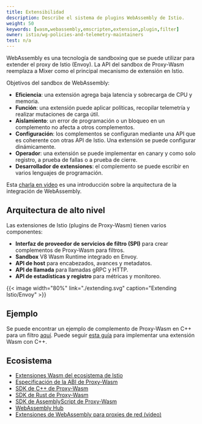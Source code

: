 ```yaml
---
title: Extensibilidad
description: Describe el sistema de plugins WebAssembly de Istio.
weight: 50
keywords: [wasm,webassembly,emscripten,extension,plugin,filter]
owner: istio/wg-policies-and-telemetry-maintainers
test: n/a
---
```


WebAssembly es una tecnología de sandboxing que se puede utilizar para extender el proxy de Istio (Envoy). La API del sandbox de Proxy-Wasm reemplaza a Mixer como el principal mecanismo de extensión en Istio.

Objetivos del sandbox de WebAssembly:

- **Eficiencia**: una extensión agrega baja latencia y sobrecarga de CPU y memoria.
- **Función**: una extensión puede aplicar políticas, recopilar telemetría y realizar mutaciones de carga útil.
- **Aislamiento**: un error de programación o un bloqueo en un complemento no afecta a otros complementos.
- **Configuración**: los complementos se configuran mediante una API que es coherente con otras API de Istio. Una extensión se puede configurar dinámicamente.
- **Operador**: una extensión se puede implementar en canary y como solo registro, a prueba de fallas o a prueba de cierre.
- **Desarrollador de extensiones**: el complemento se puede escribir en varios lenguajes de programación.

Esta [charla en video](https://youtu.be/XdWmm_mtVXI) es una introducción sobre la arquitectura de la integración de WebAssembly.

## Arquitectura de alto nivel

Las extensiones de Istio (plugins de Proxy-Wasm) tienen varios componentes:

- **Interfaz de proveedor de servicios de filtro (SPI)** para crear complementos de Proxy-Wasm para filtros.
- **Sandbox** V8 Wasm Runtime integrado en Envoy.
- **API de host** para encabezados, avances y metadatos.
- **API de llamada** para llamadas gRPC y HTTP.
- **API de estadísticas y registro** para métricas y monitoreo.

{{< image width="80%" link="./extending.svg" caption="Extending Istio/Envoy" >}}

## Ejemplo

Se puede encontrar un ejemplo de complemento de Proxy-Wasm en C++ para un filtro
[aquí](https://github.com/istio-ecosystem/wasm-extensions/tree/master/example).
Puede seguir [esta guía](https://github.com/istio-ecosystem/wasm-extensions/blob/master/doc/write-a-wasm-extension-with-cpp.md) para implementar una extensión Wasm con C++.

## Ecosistema

- [Extensiones Wasm del ecosistema de Istio](https://github.com/istio-ecosystem/wasm-extensions)
- [Especificación de la ABI de Proxy-Wasm](https://github.com/proxy-wasm/spec)
- [SDK de C++ de Proxy-Wasm](https://github.com/proxy-wasm/proxy-wasm-cpp-sdk)
- [SDK de Rust de Proxy-Wasm](https://github.com/proxy-wasm/proxy-wasm-rust-sdk)
- [SDK de AssemblyScript de Proxy-Wasm](https://github.com/solo-io/proxy-runtime)
- [WebAssembly Hub](https://webassemblyhub.io/)
- [Extensiones de WebAssembly para proxies de red (video)](https://www.youtube.com/watch?v=OIUPf8m7CGA)
